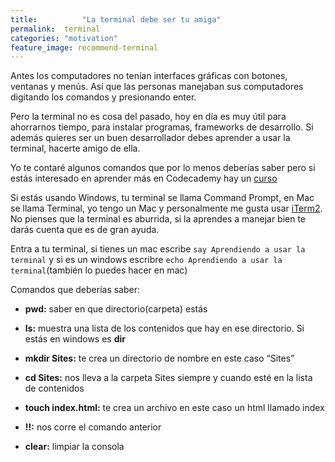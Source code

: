 ```yaml
---
title:  		"La terminal debe ser tu amiga"
permalink: 	terminal
categories: "motivation"
feature_image: recommend-terminal
---
```

Antes los computadores no tenían interfaces gráficas con botones, ventanas y menús. Así que las personas manejaban sus computadores digitando los comandos y presionando enter.

Pero la terminal no es cosa del pasado, hoy en día es muy útil para ahorrarnos tiempo, para instalar programas, frameworks de desarrollo. Si además quieres ser un buen desarrollador debes aprender a usar la terminal, hacerte amigo de ella.

Yo te contaré algunos comandos que por lo menos deberías saber pero si estás interesado en aprender más en Codecademy hay un [curso](https://www.codecademy.com/en/courses/learn-the-command-line)

Si estás usando Windows, tu terminal se llama Command Prompt, en Mac se llama Terminal, yo tengo un Mac y personalmente me gusta usar [iTerm2](https://www.iterm2.com/downloads.html). No pienses que la terminal es aburrida, si la aprendes a manejar bien te darás cuenta que es de gran ayuda.

Entra a tu terminal, si tienes un mac escribe `say Aprendiendo a usar la terminal` y si es un windows escribre `echo Aprendiendo a usar la terminal`(también lo puedes hacer en mac)

Comandos que deberías saber:
- **pwd:** saber en que directorio(carpeta) estás

- **ls:** muestra una lista de los contenidos que hay en ese directorio. Si estás en windows es **dir**

- **mkdir Sites:** te crea un directorio de nombre en este caso “Sites”

- **cd Sites:** nos lleva a la carpeta Sites siempre y cuando esté en la lista de contenidos

- **touch index.html:** te crea un archivo en este caso un html llamado index

- **!!:** nos corre el comando anterior

- **clear:** limpiar la consola
